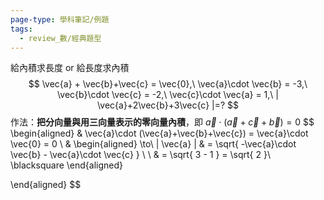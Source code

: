 ```yaml
---
page-type: 學科筆記/例題
tags:
  - review_數/經典題型
---
```

給內積求長度 or 給長度求內積
$$
\vec{a} + \vec{b}+\vec{c} = \vec{0},\ \vec{a}\cdot \vec{b} = -3,\ \vec{b}\cdot \vec{c} = -2,\ \vec{c}\cdot \vec{a} = 1,\ | \vec{a}+2\vec{b}+3\vec{c} |=?
$$
作法：**把分向量與用三向量表示的零向量內積**，即 $\vec{a}\cdot (\vec{a}+\vec{c}+\vec{b}) = 0$
$$
\begin{aligned}
 & \vec{a}\cdot (\vec{a}+\vec{b}+\vec{c}) = \vec{a}\cdot \vec{0} = 0 \\
 & \begin{aligned}
   \to\ | \vec{a} | &  = \sqrt{ -\vec{a}\cdot \vec{b} - \vec{a}\cdot \vec{c} } \\ \\
 & = \sqrt{ 3 - 1 } = \sqrt{ 2 }\ \blacksquare
\end{aligned}
 
\end{aligned}
$$
